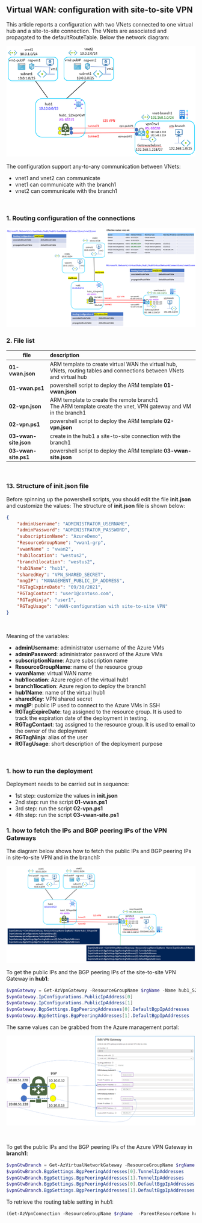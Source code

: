 <properties
pageTitle= 'Virtual WAN: configuration with site-to-site VPN'
description= "Virtual WAN: configuration with site-to-site VPN"
documentationcenter: na
services=""
documentationCenter="na"
authors="fabferri"
manager=""
editor=""/>

<tags
   ms.service="configuration-Example-Azure"
   ms.devlang="na"
   ms.topic="article"
   ms.tgt_pltfrm="na"
   ms.workload="na"
   ms.date="30/08/2021"
   ms.author="fabferri" />

## Virtual WAN: configuration with site-to-site VPN

This article reports a configuration with two VNets connected to one virtual hub and a site-to-site connection. The VNets are associated and propagated to the defaultRouteTable. Below the network diagram:

[![1]][1]


The configuration support any-to-any communication between VNets:
- vnet1 and vnet2 can communicate
- vnet1 can communicate with the branch1
- vnet2 can communicate with the branch1
<br>

### <a name="routing of the connection"></a>1. Routing configuration of the connections  

[![2]][2]


### <a name="file list"></a>2. File list
| file                        | description                                                               |       
| --------------------------- |:------------------------------------------------------------------------- |
| **01-vwan.json**            | ARM template to create virtual WAN the virtual hub, VNets, routing tables and connections between VNets and virtual hub  |
| **01-vwan.ps1**             | powershell script to deploy the ARM template **01-vwan.json**             |
| **02-vpn.json**             | ARM template to create the remote branch1<br> The ARM template create the vnet, VPN gateway and VM in the branch1 |
| **02-vpn.ps1**              | powershell script to deploy the ARM template **02-vpn.json**              |
| **03-vwan-site.json**       | create in the hub1 a site-to-site connection with the branch1             |
| **03-vwan-site.ps1**        | powershell script to deploy the ARM template **03-vwan-site.json**        |

<br>

### <a name="structure of the file init.json"></a>13. Structure of init.json file
Before spinning up the powershell scripts, you should edit the file **init.json** and customize the values:
The structure of **init.json** file is shown below:
```json
{
    "adminUsername": "ADMINISTRATOR_USERNAME",
    "adminPassword": "ADMINISTRATOR_PASSWORD",
    "subscriptionName": "AzureDemo",
    "ResourceGroupName": "vwan1-grp",
    "vwanName" : "vwan2",
    "hub1location": "westus2",
    "branch1location": "westus2",
    "hub1Name": "hub1",
    "sharedKey": "VPN_SHARED_SECRET",
    "mngIP": "MANAGEMENT_PUBLIC_IP_ADDRESS",
    "RGTagExpireDate": "09/30/2021",
    "RGTagContact": "user1@contoso.com",
    "RGTagNinja": "user1",
    "RGTagUsage": "vWAN-configuration with site-to-site VPN"
}
```
<br>

Meaning of the variables:
- **adminUsername**: administrator username of the Azure VMs
- **adminPassword**: administrator password of the Azure VMs
- **subscriptionName**: Azure subscription name
- **ResourceGroupName**: name of the resource group
- **vwanName**: virtual WAN name
- **hub1location**: Azure region of the virtual hub1
- **branch1location**: Azure region to deploy the branch1
- **hub1Name**: name of the virtual hub1
- **sharedKey**: VPN shared secret
- **mngIP**: public IP used to connect to the Azure VMs in SSH
- **RGTagExpireDate**: tag assigned to the resource group. It is used to track the expiration date of the deployment in testing.
- **RGTagContact**: tag assigned to the resource group. It is used to email to the owner of the deployment
- **RGTagNinja**: alias of the user
- **RGTagUsage**: short description of the deployment purpose

<br>

### <a name="how to run the deployment"></a>1. how to run the deployment
Deployment needs to be carried out in sequence:
- 1st step: customize the values in **init.json**
- 2nd step: run the script **01-vwan.ps1**
- 3rd step: run the script **02-vpn.ps1**
- 4th step: run the script **03-vwan-site.ps1**


### <a name="how to get the IPs"></a>1. how to fetch the IPs and BGP peering IPs of the VPN Gateways

The diagram below shows how to fetch the public IPs and BGP peering IPs in site-to-site VPN and in the branch1:

[![3]][3]

To get the public IPs and the BGP peering IPs of the site-to-site VPN Gateway in **hub1**:
```powershell
$vpnGateway = Get-AzVpnGateway -ResourceGroupName $rgName -Name hub1_S2SvpnGW
$vpnGateway.IpConfigurations.PublicIpAddress[0]
$vpnGateway.IpConfigurations.PublicIpAddress[1]
$vpnGateway.BgpSettings.BgpPeeringAddresses[0].DefaultBgpIpAddresses
$vpnGateway.BgpSettings.BgpPeeringAddresses[1].DefaultBgpIpAddresses
```
The same values can be grabbed from the Azure management portal:

[![4]][4]

<br>

To get the public IPs and the BGP peering IPs of the Azure VPN Gateway in **branch1**:
```powershell
$vpnGtwBranch = Get-AzVirtualNetworkGateway -ResourceGroupName $rgName -Name $vpnGtwBranchName
$vpnGtwBranch.BgpSettings.BgpPeeringAddresses[0].TunnelIpAddresses
$vpnGtwBranch.BgpSettings.BgpPeeringAddresses[1].TunnelIpAddresses
$vpnGtwBranch.BgpSettings.BgpPeeringAddresses[0].DefaultBgpIpAddresses
$vpnGtwBranch.BgpSettings.BgpPeeringAddresses[1].DefaultBgpIpAddresses
```

To retrieve the routing table setting in hub1:
```powershell
(Get-AzVpnConnection -ResourceGroupName $rgName  -ParentResourceName hub1_S2SvpnGW).RoutingConfiguration
```


<!--Image References-->

[1]: ./media/network-diagram1.png "network diagram"
[2]: ./media/network-diagram2.png "network diagram"
[3]: ./media/network-diagram3.png "network diagram"
[4]: ./media/network-diagram4.png "network diagram"

<!--Link References-->

